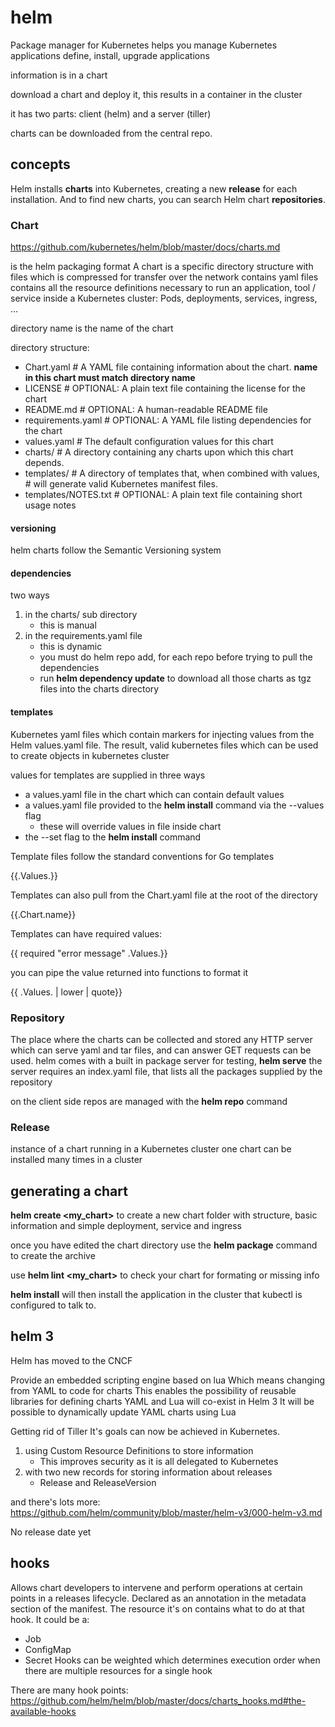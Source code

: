 # helm

Package manager for Kubernetes
helps you manage Kubernetes applications
define, install, upgrade applications

information is in a chart

download a chart and deploy it, this results in a container in the cluster

it has two parts: client (helm) and a server (tiller)

charts can be downloaded from the central repo.

## concepts

Helm installs **charts** into Kubernetes, creating a new **release** for each installation. And to find new charts, you can search Helm chart **repositories**.

### Chart

https://github.com/kubernetes/helm/blob/master/docs/charts.md

is the helm packaging format
A chart is a specific directory structure with files which is compressed for transfer over the network
contains yaml files
contains all the resource definitions necessary to run an application, tool / service inside a Kubernetes cluster: Pods, deployments, services, ingress, ...

directory name is the name of the chart

directory structure:

* Chart.yaml          # A YAML file containing information about the chart. **name in this chart must match directory name**
* LICENSE             # OPTIONAL: A plain text file containing the license for the chart
* README.md           # OPTIONAL: A human-readable README file
* requirements.yaml   # OPTIONAL: A YAML file listing dependencies for the chart
* values.yaml         # The default configuration values for this chart
* charts/             # A directory containing any charts upon which this chart depends.
* templates/          # A directory of templates that, when combined with values,
                      # will generate valid Kubernetes manifest files.
* templates/NOTES.txt # OPTIONAL: A plain text file containing short usage notes

#### versioning

helm charts follow the Semantic Versioning system

#### dependencies

two ways

1. in the charts/ sub directory
   * this is manual
2. in the requirements.yaml file
   * this is dynamic
   * you must do helm repo add, for each repo before trying to pull the dependencies
   * run **helm dependency update** to download all those charts as tgz files into the charts directory

#### templates

Kubernetes yaml files which contain markers for injecting values from the Helm values.yaml file.
The result, valid kubernetes files which can be used to create objects in kubernetes cluster

values for templates are supplied in three ways

* a values.yaml file in the chart which can contain default values
* a values.yaml file provided to the **helm install** command via the --values flag
  * these will override values in file inside chart
* the --set flag to the **helm install** command

Template files follow the standard conventions for Go templates

{{.Values.<specific attribute>}}

Templates can also pull from the Chart.yaml file at the root of the directory

{{.Chart.name}}

Templates can have required values:

{{ required "error message" .Values.<blah>}}

you can pipe the value returned into functions to format it

{{ .Values.<mine> | lower | quote}}

### Repository

The place where the charts can be collected and stored
any HTTP server which can serve yaml and tar files, and can answer GET requests can be used.
helm comes with a built in package server for testing, **helm serve**
the server requires an index.yaml file, that lists all the packages supplied by the repository

on the client side repos are managed with the **helm repo** command

### Release

instance of a chart running in a Kubernetes cluster
one chart can be installed many times in a cluster

## generating a chart

**helm create <my_chart>** to create a new chart folder with structure, basic information and simple deployment, service and ingress

once you have edited the chart directory use the **helm package** command to create the archive

use **helm lint <my_chart>** to check your chart for formating or missing info

**helm install** will then install the application in the cluster that kubectl is configured to talk to.

## helm 3

Helm has moved to the CNCF

Provide an embedded scripting engine based on lua
Which means changing from YAML to code for charts
This enables the possibility of reusable libraries for defining charts
YAML and Lua will co-exist in Helm 3
It will be possible to dynamically update YAML charts using Lua

Getting rid of Tiller
It's goals can now be achieved in Kubernetes.

1. using Custom Resource Definitions to store information
   * This improves security as it is all delegated to Kubernetes
2. with two new records for storing information about releases
   * Release and ReleaseVersion

and there's lots more: https://github.com/helm/community/blob/master/helm-v3/000-helm-v3.md

No release date yet

## hooks

Allows chart developers to intervene and perform operations at certain points in a releases lifecycle.
Declared as an annotation in the metadata section of the manifest.
The resource it's on contains what to do at that hook.
It could be a:
* Job
* ConfigMap
* Secret
Hooks can be weighted which determines execution order when there are multiple resources for a single hook

There are many hook points: https://github.com/helm/helm/blob/master/docs/charts_hooks.md#the-available-hooks
